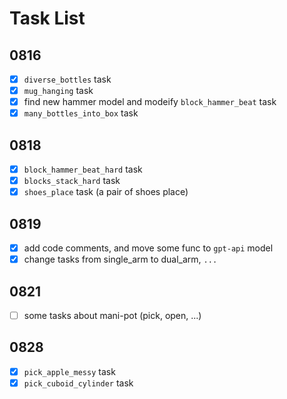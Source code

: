 # Task List

## 0816

- [x] `diverse_bottles` task
- [x] `mug_hanging` task
- [x] find new hammer model and modeify `block_hammer_beat` task
- [x] `many_bottles_into_box` task

## 0818

- [x] `block_hammer_beat_hard` task
- [x] `blocks_stack_hard` task
- [x] `shoes_place` task (a pair of shoes place)

## 0819

- [x] add code comments, and move some func to `gpt-api` model
- [x] change tasks from single_arm to dual_arm, `...`

## 0821

- [ ] some tasks about mani-pot (pick, open, ...)

## 0828

- [x] `pick_apple_messy` task
- [x] `pick_cuboid_cylinder` task